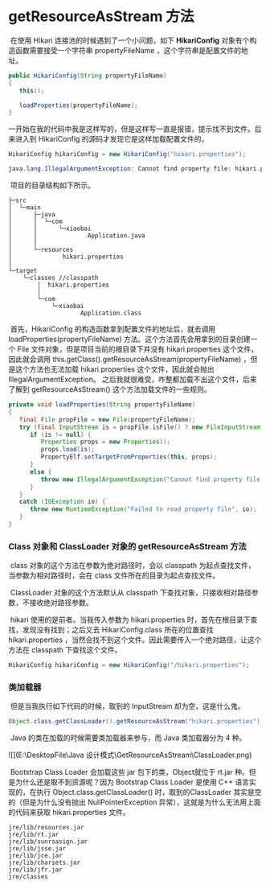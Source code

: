 # getResourceAsStream 方法

​        在使用 Hikari 连接池的时候遇到了一个小问题，如下 **HikariConfig** 对象有个构造函数需要接受一个字符串 propertyFileName ，这个字符串是配置文件的地址。

```Java
public HikariConfig(String propertyFileName)
{
   this();

   loadProperties(propertyFileName);
}
```

​        一开始在我的代码中我是这样写的，但是这样写一直是报错，提示找不到文件。后来进入到 HikariConfig 的源码才发现它是这样加载配置文件的。

```java
HikariConfig hikariConfig = new HikariConfig("hikari.properties");

java.lang.IllegalArgumentException: Cannot find property file: hikari.properties
```

​        项目的目录结构如下所示。

```
├─src
│  └─main
│      ├─java
│      │  └─com
│      │      └─xiaobai
│      │              Application.java
│      │
│      └─resources
│              hikari.properties
│                      
└─target
    └─classes //classpath
        │  hikari.properties
        │  
        └─com
            └─xiaobai
                    Application.class
```

​        首先，HikariConfig 的构造函数拿到配置文件的地址后，就去调用 loadProperties(propertyFileName) 方法。这个方法首先会用拿到的目录创建一个 File 文件对象，但是项目当前的根目录下并没有 hikari.properties 这个文件，因此就会调用 this.getClass().getResourceAsStream(propertyFileName) ，但是这个方法也无法加载 hikari.properties 这个文件，因此就会抛出 IllegalArgumentException。 之后我就很难受，咋整都加载不出这个文件，后来了解到 getResourceAsStream() 这个方法加载文件的一些规则。

```java
private void loadProperties(String propertyFileName)
{
   final File propFile = new File(propertyFileName);
   try (final InputStream is = propFile.isFile() ? new FileInputStream(propFile) : this.getClass().getResourceAsStream(propertyFileName)) {
      if (is != null) {
         Properties props = new Properties();
         props.load(is);
         PropertyElf.setTargetFromProperties(this, props);
      }
      else {
         throw new IllegalArgumentException("Cannot find property file: " + propertyFileName);
      }
   }
   catch (IOException io) {
      throw new RuntimeException("Failed to read property file", io);
   }
}
```

### Class 对象和 ClassLoader 对象的 getResourceAsStream 方法

​        class 对象的这个方法在参数为绝对路径时，会以 classpath 为起点查找文件，当参数为相对路径时，会在 class 文件所在的目录为起点查找文件。

​        ClassLoader  对象的这个方法默认从 classpath 下查找对象，只接收相对路径参数，不接收绝对路径参数。

​        hikari 使用的是前者。当我传入参数为 hikari.properties 时，首先在根目录下查找，发现没有找到；之后又去 HikariConfig.class 所在的位置查找 hikari.properties ，当然会找不到这个文件。因此需要传入一个绝对路径，让这个方法在 classpath 下查找这个文件。

```java
HikariConfig hikariConfig = new HikariConfig("/hikari.properties");
```

### 类加载器

​    但是当我执行如下代码的时候，取到的 InputStream 却为空，这是什么鬼。

```java
Object.class.getClassLoader().getResourceAsStream("hikari.properties");
```

​    Java 的类在加载的时候需要类加载器来参与，而 Java 类加载器分为 4 种。

![](E:\DesktopFile\Java 设计模式\GetResourceAsStream\ClassLoader.png)

​    Bootstrap Class Loader  会加载这些 jar 包下的类，Object就位于 rt.jar 种。但是为什么还是取不到资源呢？因为 Bootstrap Class Loader 是使用 C++ 语言实现的，在执行 Object.class.getClassLoader() 时，取到的ClassLoader 其实是空的（但是为什么没有抛出 NullPointerException 异常），这就是为什么无法用上面的代码来获取 hikari.properties 文件。

```
jre/lib/resources.jar
jre/lib/rt.jar
jre/lib/sunrsasign.jar
jre/lib/jsse.jar
jre/lib/jce.jar
jre/lib/charsets.jar
jre/lib/jfr.jar
jre/classes
```


